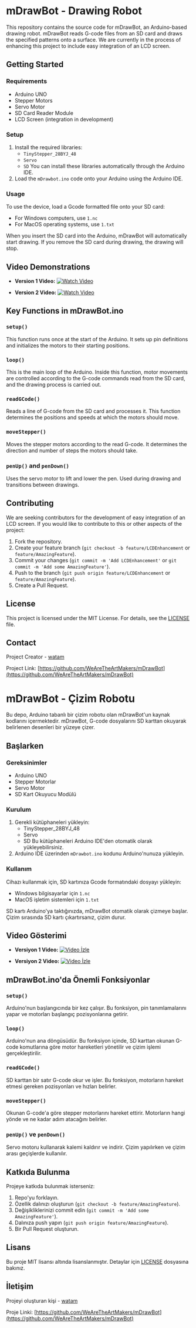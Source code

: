 # mDrawBot - Drawing Robot

This repository contains the source code for mDrawBot, an Arduino-based drawing robot. mDrawBot reads G-code files from an SD card and draws the specified patterns onto a surface. We are currently in the process of enhancing this project to include easy integration of an LCD screen.

## Getting Started

### Requirements

- Arduino UNO
- Stepper Motors
- Servo Motor
- SD Card Reader Module
- LCD Screen (integration in development)

### Setup

1. Install the required libraries:
   - `TinyStepper_28BYJ_48`
   - `Servo`
   - `SD`
   You can install these libraries automatically through the Arduino IDE.
2. Load the `mDrawbot.ino` code onto your Arduino using the Arduino IDE.

### Usage

To use the device, load a Gcode formatted file onto your SD card:
- For Windows computers, use `1.nc`
- For MacOS operating systems, use `1.txt`

When you insert the SD card into the Arduino, mDrawBot will automatically start drawing. If you remove the SD card during drawing, the drawing will stop.

## Video Demonstrations

- **Version 1 Video:**
  [![Watch Video](https://wearetheartmakers.com/us/images/2024/04/18/mq3.jpg)](https://youtu.be/jPZAvzi2Hsk "Click to Watch!")

- **Version 2 Video:**
  [![Watch Video](https://wearetheartmakers.com/us/images/2024/04/20/MDB.webp)](https://youtu.be/U4XFW1paGl4 "Click to Watch!")

## Key Functions in mDrawBot.ino

### `setup()`
This function runs once at the start of the Arduino. It sets up pin definitions and initializes the motors to their starting positions.

### `loop()`
This is the main loop of the Arduino. Inside this function, motor movements are controlled according to the G-code commands read from the SD card, and the drawing process is carried out.

### `readGCode()`
Reads a line of G-code from the SD card and processes it. This function determines the positions and speeds at which the motors should move.

### `moveStepper()`
Moves the stepper motors according to the read G-code. It determines the direction and number of steps the motors should take.

### `penUp()` and `penDown()`
Uses the servo motor to lift and lower the pen. Used during drawing and transitions between drawings.

## Contributing

We are seeking contributors for the development of easy integration of an LCD screen. If you would like to contribute to this or other aspects of the project:
1. Fork the repository.
2. Create your feature branch (`git checkout -b feature/LCDEnhancement` or `feature/AmazingFeature`).
3. Commit your changes (`git commit -m 'Add LCDEnhancement'` or `git commit -m 'Add some AmazingFeature'`).
4. Push to the branch (`git push origin feature/LCDEnhancement` or `feature/AmazingFeature`).
5. Create a Pull Request.

## License

This project is licensed under the MIT License. For details, see the [LICENSE](LICENSE.md) file.

## Contact

Project Creator - [watam](mailto:admin@wearetheartmakers.com)

Project Link: [https://github.com/WeAreTheArtMakers/mDrawBot](https://github.com/WeAreTheArtMakers/mDrawBot)


# mDrawBot - Çizim Robotu 

Bu depo, Arduino tabanlı bir çizim robotu olan mDrawBot'un kaynak kodlarını içermektedir. mDrawBot, G-code dosyalarını SD karttan okuyarak belirlenen desenleri bir yüzeye çizer.

## Başlarken

### Gereksinimler

- Arduino UNO
- Stepper Motorlar
- Servo Motor
- SD Kart Okuyucu Modülü

### Kurulum

1. Gerekli kütüphaneleri yükleyin:
   - TinyStepper_28BYJ_48
   - Servo
   - SD
   Bu kütüphaneleri Arduino IDE'den otomatik olarak yükleyebilirsiniz.
2. Arduino IDE üzerinden `mDrawbot.ino` kodunu Arduino'nunuza yükleyin.

### Kullanım

Cihazı kullanmak için, SD kartınıza Gcode formatındaki dosyayı yükleyin:
- Windows bilgisayarlar için `1.nc`
- MacOS işletim sistemleri için `1.txt`

SD kartı Arduino'ya taktığınızda, mDrawBot otomatik olarak çizmeye başlar. Çizim sırasında SD kartı çıkartırsanız, çizim durur.

## Video Gösterimi

- **Versiyon 1 Video:**
  [![Video İzle](https://wearetheartmakers.com/us/images/2024/04/18/mq3.jpg)](https://youtu.be/jPZAvzi2Hsk "Videoyu İzlemek İçin Tıklayın!")

- **Versiyon 2 Video:**
  [![Video İzle](https://wearetheartmakers.com/us/images/2024/04/20/MDB.webp)](https://youtu.be/U4XFW1paGl4 "Videoyu İzlemek İçin Tıklayın!")

## mDrawBot.ino'da Önemli Fonksiyonlar

### `setup()`
Arduino'nun başlangıcında bir kez çalışır. Bu fonksiyon, pin tanımlamalarını yapar ve motorları başlangıç pozisyonlarına getirir.

### `loop()`
Arduino'nun ana döngüsüdür. Bu fonksiyon içinde, SD karttan okunan G-code komutlarına göre motor hareketleri yönetilir ve çizim işlemi gerçekleştirilir.

### `readGCode()`
SD karttan bir satır G-code okur ve işler. Bu fonksiyon, motorların hareket etmesi gereken pozisyonları ve hızları belirler.

### `moveStepper()`
Okunan G-code'a göre stepper motorlarını hareket ettirir. Motorların hangi yönde ve ne kadar adım atacağını belirler.

### `penUp()` ve `penDown()`
Servo motoru kullanarak kalemi kaldırır ve indirir. Çizim yapılırken ve çizim arası geçişlerde kullanılır.

## Katkıda Bulunma

Projeye katkıda bulunmak isterseniz:
1. Repo'yu forklayın.
2. Özellik dalınızı oluşturun (`git checkout -b feature/AmazingFeature`).
3. Değişikliklerinizi commit edin (`git commit -m 'Add some AmazingFeature'`).
4. Dalınıza push yapın (`git push origin feature/AmazingFeature`).
5. Bir Pull Request oluşturun.

## Lisans

Bu proje MIT lisansı altında lisanslanmıştır. Detaylar için [LICENSE](LICENSE.md) dosyasına bakınız.

## İletişim

Projeyi oluşturan kişi - [watam](mailto:admin@wearetheartmakers.com)

Proje Linki: [https://github.com/WeAreTheArtMakers/mDrawBot](https://github.com/WeAreTheArtMakers/mDrawBot)
